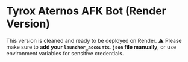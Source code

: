 # Tyrox Aternos AFK Bot (Render Version)

This version is cleaned and ready to be deployed on Render.
⚠️ Please make sure to **add your `launcher_accounts.json` file manually**, or use environment variables for sensitive credentials.
